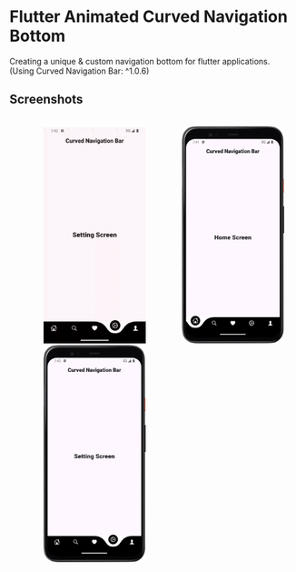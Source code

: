 # Flutter Animated Curved Navigation Bottom

Creating a unique & custom navigation bottom for flutter applications. (Using Curved Navigation Bar: ^1.0.6)
## Screenshots

<br />
<div> 
  &emsp;&emsp;&emsp;&emsp;
  <img src="https://github.com/SepehrFakoori/flutter_animated_curved_navigation_bar/blob/769d0da334aca58e1594c94b12b68236401df820/lib/screenshots/animated_video.gif" alt="Video Screen" width="180">
    &emsp;&emsp;&emsp;&emsp;
  <img src="https://github.com/SepehrFakoori/flutter_animated_curved_navigation_bar/blob/769d0da334aca58e1594c94b12b68236401df820/lib/screenshots/screenshot1.png" alt="Home Screen" width="180">
  &emsp;&emsp;&emsp;&emsp;
  <img src="https://github.com/SepehrFakoori/flutter_animated_curved_navigation_bar/blob/769d0da334aca58e1594c94b12b68236401df820/lib/screenshots/screenshot2.png" alt="News Screen" width="180">
</div>
<br />

